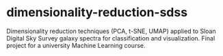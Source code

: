 # dimensionality-reduction-sdss
Dimensionality reduction techniques (PCA, t-SNE, UMAP) applied to Sloan Digital Sky Survey galaxy spectra for classification and visualization. Final project for a university Machine Learning course.
